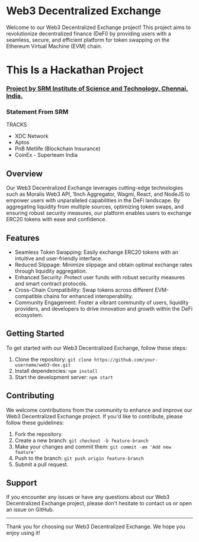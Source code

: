 # Web3 Decentralized Exchange

Welcome to our Web3 Decentralized Exchange project! This project aims to revolutionize decentralized finance (DeFi) by providing users with a seamless, secure, and efficient platform for token swapping on the Ethereum Virtual Machine (EVM) chain.

# This Is a Hackathan Project

### [Project by SRM Institute of Science and Technology, Chennai, India.](https://srmrmp.edu.in/)

### Statement From SRM

TRACKS

- XDC Network
- Aptos
- PnB Metlife (Blockchain Insurance)
- CoinEx
- Superteam India

## Overview

Our Web3 Decentralized Exchange leverages cutting-edge technologies such as Moralis Web3 API, 1Inch Aggregator, Wagmi, React, and NodeJS to empower users with unparalleled capabilities in the DeFi landscape. By aggregating liquidity from multiple sources, optimizing token swaps, and ensuring robust security measures, our platform enables users to exchange ERC20 tokens with ease and confidence.

## Features

- Seamless Token Swapping: Easily exchange ERC20 tokens with an intuitive and user-friendly interface.
- Reduced Slippage: Minimize slippage and obtain optimal exchange rates through liquidity aggregation.
- Enhanced Security: Protect user funds with robust security measures and smart contract protocols.
- Cross-Chain Compatibility: Swap tokens across different EVM-compatible chains for enhanced interoperability.
- Community Engagement: Foster a vibrant community of users, liquidity providers, and developers to drive innovation and growth within the DeFi ecosystem.

## Getting Started

To get started with our Web3 Decentralized Exchange, follow these steps:

1. Clone the repository: `git clone https://github.com/your-username/web3-dex.git`
2. Install dependencies: `npm install`
3. Start the development server: `npm start`

## Contributing

We welcome contributions from the community to enhance and improve our Web3 Decentralized Exchange project. If you'd like to contribute, please follow these guidelines:

1. Fork the repository.
2. Create a new branch: `git checkout -b feature-branch`
3. Make your changes and commit them: `git commit -am 'Add new feature'`
4. Push to the branch: `git push origin feature-branch`
5. Submit a pull request.

## Support

If you encounter any issues or have any questions about our Web3 Decentralized Exchange project, please don't hesitate to contact us or open an issue on GitHub.

---

Thank you for choosing our Web3 Decentralized Exchange. We hope you enjoy using it!
